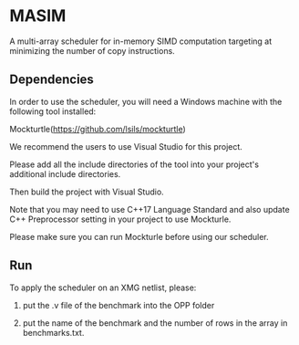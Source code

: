 # MASIM
A multi-array scheduler for in-memory SIMD computation targeting at minimizing the number of copy instructions.

## Dependencies
In order to use the scheduler, you will need a Windows machine with the following tool installed:

Mockturtle(https://github.com/lsils/mockturtle)

We recommend the users to use Visual Studio for this project.

Please add all the include directories of the tool into your project's additional include directories.

Then build the project with Visual Studio.

Note that you may need to use C++17 Language Standard and also update C++ Preprocessor setting in your project to use Mockturle.

Please make sure you can run Mockturle before using our scheduler.

## Run
To apply the scheduler on an XMG netlist, please:

1) put the .v file of the benchmark into the OPP folder

2) put the name of the benchmark and the number of rows in the array in benchmarks.txt.
